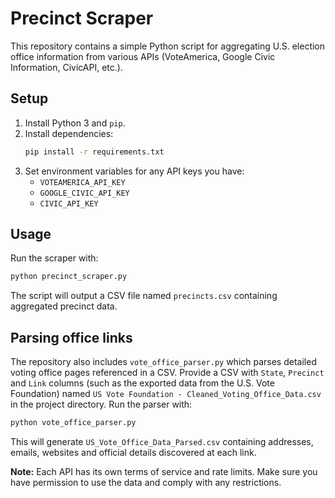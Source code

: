 # Precinct Scraper

This repository contains a simple Python script for aggregating U.S. election office information from various APIs (VoteAmerica, Google Civic Information, CivicAPI, etc.).

## Setup

1. Install Python 3 and `pip`.
2. Install dependencies:
   ```bash
   pip install -r requirements.txt
   ```
3. Set environment variables for any API keys you have:
   - `VOTEAMERICA_API_KEY`
   - `GOOGLE_CIVIC_API_KEY`
   - `CIVIC_API_KEY`

## Usage

Run the scraper with:

```bash
python precinct_scraper.py
```

The script will output a CSV file named `precincts.csv` containing aggregated precinct data.

## Parsing office links

The repository also includes `vote_office_parser.py` which parses detailed
voting office pages referenced in a CSV. Provide a CSV with `State`,
`Precinct` and `Link` columns (such as the exported data from the U.S. Vote
Foundation) named `US Vote Foundation - Cleaned_Voting_Office_Data.csv` in the
project directory. Run the parser with:

```bash
python vote_office_parser.py
```

This will generate `US_Vote_Office_Data_Parsed.csv` containing addresses,
emails, websites and official details discovered at each link.

**Note:** Each API has its own terms of service and rate limits. Make sure you have permission to use the data and comply with any restrictions.
